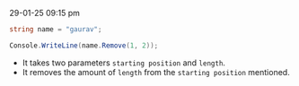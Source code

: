 29-01-25
09:15 pm

```C#
string name = "gaurav";

Console.WriteLine(name.Remove(1, 2)); 

```

- It takes two parameters `starting position` and `length`.
- It removes the amount of `length` from the `starting position` mentioned. 